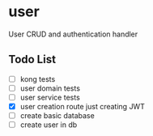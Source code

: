 # user
User CRUD and authentication handler 

## Todo List
- [ ] kong tests
- [ ] user domain tests
- [ ] user service tests
- [x] user creation route just creating JWT
- [ ] create basic database
- [ ] create user in db